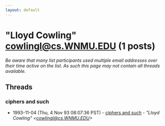 ```yaml
---
layout: default
---
```


# "Lloyd Cowling"  <cowlingl@cs.WNMU.EDU> (1 posts)

_Be aware that many list participants used multiple email addresses over their time active on the list. As such this page may not contain all threads available._

## Threads

### ciphers and such
+ 1993-11-04 (Thu, 4 Nov 93 08:07:36 PST) - [ciphers and such](/archive/1993/11/56c2f81f4ac58adf9e82d3cd5c63218be5141259f17a26129490d4175667b4e8) - _"Lloyd Cowling"  \<cowlingl@cs.WNMU.EDU\>_

